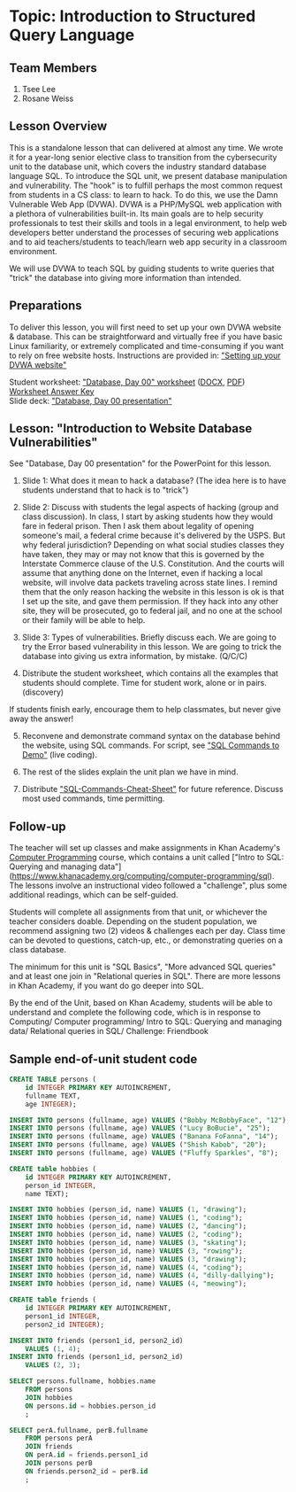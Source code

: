 # Topic: Introduction to Structured Query Language
## Team Members
1. Tsee Lee
2. Rosane Weiss

## Lesson Overview

This is a standalone lesson that can delivered at almost any time. We wrote it
for a year-long senior elective class to transition from the cybersecurity unit
to the database unit, which covers the industry standard database language SQL.
To introduce the SQL unit, we present database manipulation and vulnerability.
The "hook" is to fulfill perhaps the most common request from students in a CS class:
to learn to hack. To do this, we use the Damn Vulnerable Web App (DVWA). DVWA is a
PHP/MySQL web application with a plethora of vulnerabilities built-in.
Its main goals are to help security professionals to test their skills and tools
in a legal environment, to help web developers better understand the processes of
securing web applications and to aid teachers/students to teach/learn web app security
in a classroom environment.

We will use DVWA to teach SQL by guiding students to write queries that "trick"
the database into giving more information than intended.

## Preparations

To deliver this lesson, you will first need to set up your own DVWA website & database.
This can be straightforward and virtually free if you have basic Linux familiarity,
or extremely complicated and time-consuming if you want to rely on free website hosts.
Instructions are provided in:
["Setting up your DVWA website"](Setting%20up%20your%20DVWA%20website.pdf)

Student worksheet: ["Database, Day 00" worksheet](https://tiny.cc/dvwasqlws)
([DOCX](Database%2C%20Day%2000.docx), [PDF](Database%2C%20Day%2000.pdf))\
[Worksheet Answer Key](Database%2C%20Day%2000%20%5BAnswer%20Key%5D.pdf)\
Slide deck: ["Database, Day 00 presentation"](Database%2C%20Day%2000%20presentation.pdf)

## Lesson: "Introduction to Website Database Vulnerabilities"

See "Database, Day 00 presentation" for the PowerPoint for this lesson.

1) Slide 1: What does it mean to hack a database?
	(The idea here is to have students understand that to hack is to "trick")

2) Slide 2: Discuss with students the legal aspects of hacking
(group and class discussion). In class, I start by asking students how they
would fare in federal prison. Then I ask them about legality of opening
someone's mail, a federal crime because it's delivered by the USPS.
But why federal jurisdiction? Depending on what social studies classes
they have taken, they may or may not know that this is governed by the
Interstate Commerce clause of the U.S. Constitution. And the courts will
assume that anything done on the Internet, even if hacking a local website,
will involve data packets traveling across state lines. I remind them that
the only reason hacking the website in this lesson is ok is that I set up
the site, and gave them permission. If they hack into any other site, they
will be prosecuted, go to federal jail, and no one at the school or their
family will be able to help.

3) Slide 3: Types of vulnerabilities. Briefly discuss each. We are going to
try the Error based vulnerability in this lesson. We are going to trick the
database into giving us extra information, by mistake. (Q/C/C)

4) Distribute the student worksheet, which contains all the examples that
students should complete. Time for student work, alone or in pairs. (discovery)

If students finish early, encourage them to help classmates, but never give
away the answer!

5) Reconvene and demonstrate command syntax on the database behind the website,
using SQL commands. For script, see ["SQL Commands to Demo"](SQL%20Commands%20to%20Demo.pdf)
(live coding).

6) The rest of the slides explain the unit plan we have in mind.

7) Distribute ["SQL-Commands-Cheat-Sheet"](SQL-Commands-Cheat-Sheet.pdf)
for future reference. Discuss most used commands, time permitting.

## Follow-up

The teacher will set up classes and make assignments in Khan Academy's
[Computer Programming](https://www.google.com/search?client=firefox-b-1-d&q=Khan+Academy+in+the%22Computer+programming%22)
course, which contains a unit called ["Intro to SQL: Querying and managing data"]
(https://www.khanacademy.org/computing/computer-programming/sql).
The lessons involve an instructional video followed a "challenge",
plus some additional readings, which can be self-guided.

Students will complete all assignments from that unit, or whichever the
teacher considers doable. Depending on the student population, we recommend
assigning two (2) videos & challenges each per day. Class time can be devoted
to questions, catch-up, etc., or demonstrating queries on a class database.

The minimum for this unit is "SQL Basics", "More advanced SQL queries" and
at least one join in "Relational queries in SQL". There are more lessons in
Khan Academy, if you want do go deeper into SQL.

By the end of the Unit, based on Khan Academy, students will be able to understand
and complete the following code, which is in response to Computing/ Computer programming/
Intro to SQL: Querying and managing data/ Relational queries in SQL/ Challenge: Friendbook

## Sample end-of-unit student code
```SQL
CREATE TABLE persons (
    id INTEGER PRIMARY KEY AUTOINCREMENT,
    fullname TEXT,
    age INTEGER);

INSERT INTO persons (fullname, age) VALUES ("Bobby McBobbyFace", "12");
INSERT INTO persons (fullname, age) VALUES ("Lucy BoBucie", "25");
INSERT INTO persons (fullname, age) VALUES ("Banana FoFanna", "14");
INSERT INTO persons (fullname, age) VALUES ("Shish Kabob", "20");
INSERT INTO persons (fullname, age) VALUES ("Fluffy Sparkles", "8");

CREATE table hobbies (
    id INTEGER PRIMARY KEY AUTOINCREMENT,
    person_id INTEGER,
    name TEXT);

INSERT INTO hobbies (person_id, name) VALUES (1, "drawing");
INSERT INTO hobbies (person_id, name) VALUES (1, "coding");
INSERT INTO hobbies (person_id, name) VALUES (2, "dancing");
INSERT INTO hobbies (person_id, name) VALUES (2, "coding");
INSERT INTO hobbies (person_id, name) VALUES (3, "skating");
INSERT INTO hobbies (person_id, name) VALUES (3, "rowing");
INSERT INTO hobbies (person_id, name) VALUES (3, "drawing");
INSERT INTO hobbies (person_id, name) VALUES (4, "coding");
INSERT INTO hobbies (person_id, name) VALUES (4, "dilly-dallying");
INSERT INTO hobbies (person_id, name) VALUES (4, "meowing");

CREATE table friends (
    id INTEGER PRIMARY KEY AUTOINCREMENT,
    person1_id INTEGER,
    person2_id INTEGER);

INSERT INTO friends (person1_id, person2_id)
    VALUES (1, 4);
INSERT INTO friends (person1_id, person2_id)
    VALUES (2, 3);

SELECT persons.fullname, hobbies.name
    FROM persons
    JOIN hobbies
    ON persons.id = hobbies.person_id
    ;

SELECT perA.fullname, perB.fullname
    FROM persons perA
    JOIN friends
    ON perA.id = friends.person1_id
    JOIN persons perB
    ON friends.person2_id = perB.id
    ;
```
